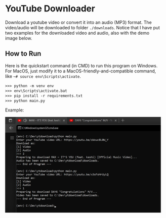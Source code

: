 # YouTube Downloader

Download a youtube video or convert it into an audio (MP3) format. The video/audio will be downloaded to folder ```./downloads```. Notice that I have put two examples for the downloaded video and audio, also with the demo image below.

## How to Run

Here is the quickstart command (in CMD) to run this program on Windows. For MacOS, just modify it to a MacOS-friendly-and-compatible command, like ```~# source env\Scripts\activate```.

```
>>> python -m venv env
>>> env\Scripts\activate.bat
>>> pip install -r requirements.txt
>>> python main.py
```

Example:

![demo](./demo.jpg)